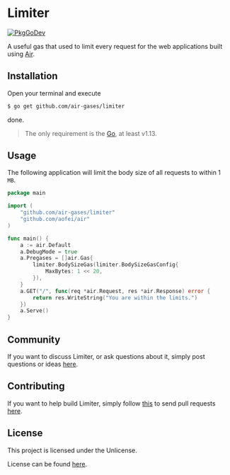 # Limiter

[![PkgGoDev](https://pkg.go.dev/badge/github.com/air-gases/limiter)](https://pkg.go.dev/github.com/air-gases/limiter)

A useful gas that used to limit every request for the web applications built
using [Air](https://github.com/aofei/air).

## Installation

Open your terminal and execute

```bash
$ go get github.com/air-gases/limiter
```

done.

> The only requirement is the [Go](https://golang.org), at least v1.13.

## Usage

The following application will limit the body size of all requests to within 1
`MB`.

```go
package main

import (
	"github.com/air-gases/limiter"
	"github.com/aofei/air"
)

func main() {
	a := air.Default
	a.DebugMode = true
	a.Pregases = []air.Gas{
		limiter.BodySizeGas(limiter.BodySizeGasConfig{
			MaxBytes: 1 << 20,
		}),
	}
	a.GET("/", func(req *air.Request, res *air.Response) error {
		return res.WriteString("You are within the limits.")
	})
	a.Serve()
}
```

## Community

If you want to discuss Limiter, or ask questions about it, simply post questions
or ideas [here](https://github.com/air-gases/limiter/issues).

## Contributing

If you want to help build Limiter, simply follow
[this](https://github.com/air-gases/limiter/wiki/Contributing) to send pull
requests [here](https://github.com/air-gases/limiter/pulls).

## License

This project is licensed under the Unlicense.

License can be found [here](LICENSE).
